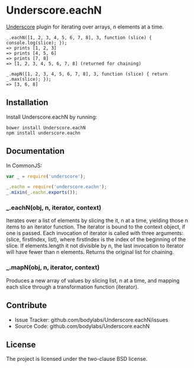 Underscore.eachN
================

[Underscore][] plugin for iterating over arrays, *n* elements at a time.

    _.eachN([1, 2, 3, 4, 5, 6, 7, 8], 3, function (slice) { console.log(slice); });
    => prints [1, 2, 3]
    => prints [4, 5, 6]
    => prints [7, 8]
    => [1, 2, 3, 4, 5, 6, 7, 8] (returned for chaining)

    _.mapN([1, 2, 3, 4, 5, 6, 7, 8], 3, function (slice) { return _.max(slice); });
    => [3, 6, 8]


Installation
------------

Install Underscore.eachN by running:

    bower install Underscore.eachN
    npm install underscore.eachn


Documentation
-------------

In CommonJS:

```js
var _ = require('underscore');

_.eachn = require('underscore.eachn');
_.mixin(_.eachn.exports());
```

### _.eachN(obj, n, iterator, context)

Iterates over a list of elements by slicing the it, n at
a time, yielding those n items to an iterator function.
The iterator is bound to the context object, if one is
passed. Each invocation of iterator is called with three
arguments: (slice, firstIndex, list), where firstIndex is
the index of the beginning of the slice. If elements.length
it not divisible by n, the last invocation to iterator will
have fewer than n elements. Returns the original list for
chaining.

### _.mapN(obj, n, iterator, context)

Produces a new array of values by slicing list, n at a time,
and mapping each slice through a transformation function
(iterator).


Contribute
----------

- Issue Tracker: github.com/bodylabs/Underscore.eachN/issues
- Source Code: github.com/bodylabs/Underscore.eachN


License
-------

The project is licensed under the two-clause BSD license.


[Underscore]: http://underscorejs.org/
